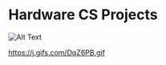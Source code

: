 # Hardware CS Projects

![Alt Text](https://media.giphy.com/media/vFKqnCdLPNOKc/giphy.gif)



https://j.gifs.com/DqZ6PB.gif





